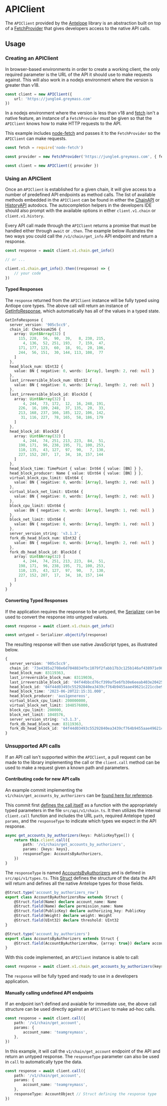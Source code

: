 # APIClient

The `APIClient` provided by the [Antelope](#) library is an abstraction built on top of a [FetchProvider](#) that gives developers access to the native API calls.

## Usage

### Creating an APIClient

In browser-based environments in order to create a working client, the only required parameter is the URL of the API it should use to make requests against. This will also work in a nodejs environment where the version is greater than v18.

```ts
const client = new APIClient({
    url: 'https://jungle4.greymass.com'
})
```

In a nodejs environment where the version is less than v18 and [fetch](#) isn't a native feature, an instance of a `FetchProvider` must be given so that the `APIClient` knows how to make HTTP requests to the API.

This example includes [node-fetch](https://www.npmjs.com/package/node-fetch) and passes it to the `FetchProvider` so the `APIClient` can make requests.


```ts
const fetch = require('node-fetch')

const provider = new FetchProvider('https://jungle4.greymass.com', { fetch })

const client = new APIClient({ provider })
```

### Using an APIClient

Once an `APIClient` is established for a given chain, it will give access to a number of predefined API endpoints as method calls. The list of available methods embedded in the `APIClient` can be found in either the [ChainAPI](https://wharfkit.github.io/antelope/classes/ChainAPI.html) or [HistoryAPI](https://wharfkit.github.io/antelope/classes/HistoryAPI.html) autodocs. The autocompletion helpers in the developers IDE should also prompt with the available options in either `client.v1.chain` or `client.v1.history`.


Every API call made through the `APIClient` returns a promise that must be handled either through `await` or `.then`. The example below illustrates the two ways you could call the `/v1/chain/get_info` API endpoint and return a response.

```ts
const response = await client.v1.chain.get_info()

// or ...

client.v1.chain.get_info().then((response) => {
    // your code
})
```

#### Typed Responses

The `response` returned from the `APIClient` instance will be fully typed using Antlope core types. The above call will return an instance of [GetInfoResponse](https://github.com/wharfkit/antelope/blob/070bfb3bfe4b5f50f031dc58eb18090806e06c07/src/api/v1/types.ts#L324-L370), which automatically has all of the values in a typed state.

```ts
GetInfoResponse {
  server_version: '905c5cc9',
  chain_id: Checksum256 {
    array: Uint8Array(32) [
      115, 228,  56,  90,  39,   8, 230, 215,
        4, 136,  52, 251, 193,   7, 159,  47,
      171, 177, 123,  60,  18,  91,  20, 106,
      244,  56, 151,  30, 144, 113, 108,  77
    ]
  },
  head_block_num: UInt32 {
    value: BN { negative: 0, words: [Array], length: 2, red: null }
  },
  last_irreversible_block_num: UInt32 {
    value: BN { negative: 0, words: [Array], length: 2, red: null }
  },
  last_irreversible_block_id: BlockId {
    array: Uint8Array(32) [
        4, 244,  73, 172,  12,  16, 248, 191,
      226,  16, 109, 248,  37, 135,  20,  33,
      213, 168, 237, 166, 185, 122, 106, 142,
       31, 116, 227,  78, 165,  58, 186, 179
    ]
  },
  head_block_id: BlockId {
    array: Uint8Array(32) [
        4, 244,  74, 251, 213, 223,  84,  51,
      198, 171,  96, 238, 195,  71, 100, 253,
      110, 135,  43, 127,  97,  90,   7, 130,
      227, 152, 207,  17,  34,  10, 157, 144
    ]
  },
  head_block_time: TimePoint { value: Int64 { value: [BN] } },
  head_block_producer: Name { value: UInt64 { value: [BN] } },
  virtual_block_cpu_limit: UInt64 {
    value: BN { negative: 0, words: [Array], length: 2, red: null }
  },
  virtual_block_net_limit: UInt64 {
    value: BN { negative: 0, words: [Array], length: 2, red: null }
  },
  block_cpu_limit: UInt64 {
    value: BN { negative: 0, words: [Array], length: 1, red: null }
  },
  block_net_limit: UInt64 {
    value: BN { negative: 0, words: [Array], length: 1, red: null }
  },
  server_version_string: 'v3.1.3',
  fork_db_head_block_num: UInt32 {
    value: BN { negative: 0, words: [Array], length: 2, red: null }
  },
  fork_db_head_block_id: BlockId {
    array: Uint8Array(32) [
        4, 244,  74, 251, 213, 223,  84,  51,
      198, 171,  96, 238, 195,  71, 100, 253,
      110, 135,  43, 127,  97,  90,   7, 130,
      227, 152, 207,  17,  34,  10, 157, 144
    ]
  }
}
```

#### Converting Typed Responses

If the application requires the response to be untyped, the [Serializer](#) can be used to convert the response into untyped values.

```ts
const response = await client.v1.chain.get_info()

const untyped = Serializer.objectify(response)
```

The resulting response will then use native JavaScript types, as illustrated below.

```ts
{
  server_version: '905c5cc9',
  chain_id: '73e4385a2708e6d7048834fbc1079f2fabb17b3c125b146af438971e90716c4d',
  head_block_num: 83119363,
  last_irreversible_block_num: 83119036,
  last_irreversible_block_id: '04f44bbcd76cf399af5e6fb30e6eeab403e2042579387711205c637f82b88c25',
  head_block_id: '04f44d03493c55292840ea3439cf764b9455aae49621c221ccbe9100d028ab23',
  head_block_time: '2023-06-20T22:15:31.000',
  head_block_producer: 'aus1genereos',
  virtual_block_cpu_limit: 200000000,
  virtual_block_net_limit: 1048576000,
  block_cpu_limit: 200000,
  block_net_limit: 1048576,
  server_version_string: 'v3.1.3',
  fork_db_head_block_num: 83119363,
  fork_db_head_block_id: '04f44d03493c55292840ea3439cf764b9455aae49621c221ccbe9100d028ab23'
}
```

### Unsupported API calls

If an API call isn't supported within the `APIClient`, a pull request can be made to the library implementing the call or the `client.call` method can be used to make a request given a known path and parameters.

#### Contributing code for new API calls

An example commit implementing the `v1/chain/get_accounts_by_authorizers` can be [found here for reference](https://github.com/wharfkit/antelope/pull/59/commits/b85448be3c99fccb45d76d310b698ea6a36ec7eb). 

This commit first [defines the call itself](https://github.com/wharfkit/antelope/pull/59/commits/b85448be3c99fccb45d76d310b698ea6a36ec7eb#diff-ddf60e387c64603f070d9568d67eb5866e70c146dc69aa016791ab730f49539aR66-R73) as a function with the appropriately typed parameters in the file `src/api/v1/chain.ts`. It then utilizes the internal `client.call` function and includes the URL `path`, required Antelope typed `params`, and the `responseType` to indicate which types we expect in the API response. 

```ts
async get_accounts_by_authorizers(keys: PublicKeyType[]) {
    return this.client.call({
        path: '/v1/chain/get_accounts_by_authorizers',
        params: {keys: keys},
        responseType: AccountsByAuthorizers,
    })
}
```

The `responseType` is named [AccountsByAuthorizers](https://github.com/wharfkit/antelope/pull/59/commits/b85448be3c99fccb45d76d310b698ea6a36ec7eb#diff-4fed12baf5e6587e33b5186d9ecfbdfd88e2076de11f00ac676c47fe657844cfR162-R176) and is defined in `src/api/v1/types.ts`. This [Struct](#) defines the structure of the data the API will return and defines all the native Antelope types for those fields.

```ts
@Struct.type('account_by_authorizers_row')
export class AccountByAuthorizersRow extends Struct {
    @Struct.field(Name) declare account_name: Name
    @Struct.field(Name) declare permission_name: Name
    @Struct.field(PublicKey) declare authorizing_key: PublicKey
    @Struct.field(Weight) declare weight: Weight
    @Struct.field(UInt32) declare threshold: UInt32
}

@Struct.type('account_by_authorizers')
export class AccountsByAuthorizers extends Struct {
    @Struct.field(AccountByAuthorizersRow, {array: true}) declare accounts: AccountByAuthorizersRow[]
}
```

With this code implemented, an `APIClient` instance is able to call:

```ts
const response = await client.v1.chain.get_accounts_by_authorizers(keys)
```

The `response` will be fully typed and ready to use in a developers application.

#### Manually calling undefined API endpoints

If an endpoint isn't defined and avaiable for immediate use, the above call structure can be used directly against an `APIClient` to make ad-hoc calls.

```ts
const response = await client.call({
    path: '/v1/chain/get_account',
    params: {
        account_name: 'teamgreymass',
    },
})
```

In this example, it will call the `v1/chain/get_account` endpoint of the API and return an untyped response. The `responseType` parameter can also be used in `call` to automatically type the data.

```ts
const response = await client.call({
    path: '/v1/chain/get_account',
    params: {
        account_name: 'teamgreymass',
    },
    responseType: AccountObject // Struct defining the response type
})
```
